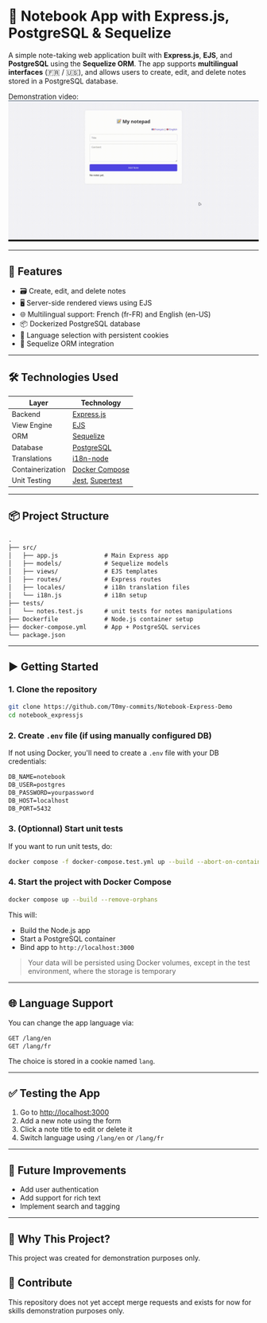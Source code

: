 # 📝 Notebook App with Express.js, PostgreSQL & Sequelize

A simple note-taking web application built with **Express.js**, **EJS**, and **PostgreSQL** using the **Sequelize ORM**. The app supports **multilingual interfaces** (🇫🇷 / 🇺🇸), and allows users to create, edit, and delete notes stored in a PostgreSQL database.

Demonstration video:
![demonstration_video](./doc/media/demonstration_video.gif)

---

## 🚀 Features

- 🗃️ Create, edit, and delete notes
- 🖥️ Server-side rendered views using EJS
- 🌐 Multilingual support: French (fr-FR) and English (en-US)
- 📦 Dockerized PostgreSQL database
- 🔄 Language selection with persistent cookies
- 🔧 Sequelize ORM integration

---

## 🛠️ Technologies Used

| Layer          | Technology                  |
|----------------|-----------------------------|
| Backend        | [Express.js](https://expressjs.com/) |
| View Engine    | [EJS](https://ejs.co/)       |
| ORM            | [Sequelize](https://sequelize.org/) |
| Database       | [PostgreSQL](https://www.postgresql.org/) |
| Translations   | [i18n-node](https://github.com/mashpie/i18n-node) |
| Containerization | [Docker Compose](https://docs.docker.com/compose/) |
| Unit Testing   | [Jest](https://jestjs.io/), [Supertest](https://www.npmjs.com/package/supertest)      |

---

## 📦 Project Structure

```
.
├── src/
│   ├── app.js             # Main Express app
│   ├── models/            # Sequelize models
│   ├── views/             # EJS templates
│   ├── routes/            # Express routes
│   ├── locales/           # i18n translation files
│   └── i18n.js            # i18n setup
├── tests/
│   └── notes.test.js      # unit tests for notes manipulations
├── Dockerfile             # Node.js container setup
├── docker-compose.yml     # App + PostgreSQL services
└── package.json
```

---

## ▶️ Getting Started

### 1. Clone the repository

```bash
git clone https://github.com/T0my-commits/Notebook-Express-Demo
cd notebook_expressjs
```

### 2. Create `.env` file (if using manually configured DB)

If not using Docker, you'll need to create a `.env` file with your DB credentials:

```env
DB_NAME=notebook
DB_USER=postgres
DB_PASSWORD=yourpassword
DB_HOST=localhost
DB_PORT=5432
```

### 3. (Optionnal) Start unit tests

If you want to run unit tests, do:

```bash
docker compose -f docker-compose.test.yml up --build --abort-on-container-exit --remove-orphans
```

### 4. Start the project with Docker Compose

```bash
docker compose up --build --remove-orphans
```

This will:

- Build the Node.js app
- Start a PostgreSQL container
- Bind app to `http://localhost:3000`

> Your data will be persisted using Docker volumes, except in the test environment, where the storage is temporary

---

## 🌐 Language Support

You can change the app language via:

```
GET /lang/en
GET /lang/fr
```

The choice is stored in a cookie named `lang`.

---

## ✅ Testing the App

1. Go to [http://localhost:3000](http://localhost:3000)
2. Add a new note using the form
3. Click a note title to edit or delete it
4. Switch language using `/lang/en` or `/lang/fr`

---

## 🧪 Future Improvements

- Add user authentication
- Add support for rich text
- Implement search and tagging

---

## 💬 Why This Project?

This project was created for demonstration purposes only.

## 🔬 Contribute

This repository does not yet accept merge requests and exists for now for skills demonstration purposes only.
